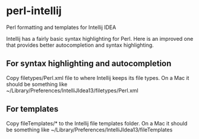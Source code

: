 perl-intellij
=============

Perl formatting and templates for Intellij IDEA

Intellij has a fairly basic syntax highlighting for Perl. Here is an improved one that provides better autocompletion and syntax highlighting.


For syntax highlighting and autocompletion
------------------------------------------
Copy filetypes/Perl.xml file to where Intellij keeps its file types.
On a Mac it should be something like ~/Library/Preferences/IntelliJIdea13/filetypes/Perl.xml

For templates
-------------
Copy fileTemplates/* to the Intellij file templates folder.
On a Mac it should be something like ~/Library/Preferences/IntelliJIdea13/fileTemplates
